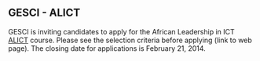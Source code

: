 ## GESCI - ALICT

GESCI is inviting candidates to apply for the African Leadership in ICT [ALICT](http://gesci.org/) course. Please see the selection criteria before applying (link to web page). The closing date for applications is February 21, 2014.